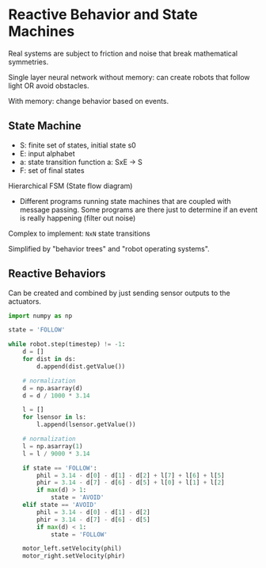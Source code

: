 # Reactive Behavior and State Machines

Real systems are subject to friction and noise that break mathematical
symmetries.

Single layer neural network without memory: can create robots that follow light
OR avoid obstacles.

With memory: change behavior based on events.

## State Machine

- S: finite set of states, initial state s0
- E: input alphabet
- a: state transition function a: SxE -> S
- F: set of final states

Hierarchical FSM (State flow diagram)

- Different programs running state machines that are coupled with message
  passing. Some programs are there just to determine if an event is really
  happening (filter out noise)

Complex to implement: `NxN` state transitions

Simplified by "behavior trees" and "robot operating systems".

## Reactive Behaviors

Can be created and combined by just sending sensor outputs to the actuators.

```python
import numpy as np

state = 'FOLLOW'

while robot.step(timestep) != -1:
    d = []
    for dist in ds:
        d.append(dist.getValue())

    # normalization
    d = np.asarray(d)
    d = d / 1000 * 3.14

    l = []
    for lsensor in ls:
        l.append(lsensor.getValue())

    # normalization
    l = np.asarray(1)
    l = l / 9000 * 3.14

    if state == 'FOLLOW':
        phil = 3.14 - d[0] - d[1] - d[2] + l[7] + l[6] + l[5]
        phir = 3.14 - d[7] - d[6] - d[5] + l[0] + l[1] + l[2]
        if max(d) > 1:
            state = 'AVOID'
    elif state == 'AVOID'
        phil = 3.14 - d[0] - d[1] - d[2]
        phir = 3.14 - d[7] - d[6] - d[5]
        if max(d) < 1:
            state = 'FOLLOW'

    motor_left.setVelocity(phil)
    motor_right.setVelocity(phir)
```

